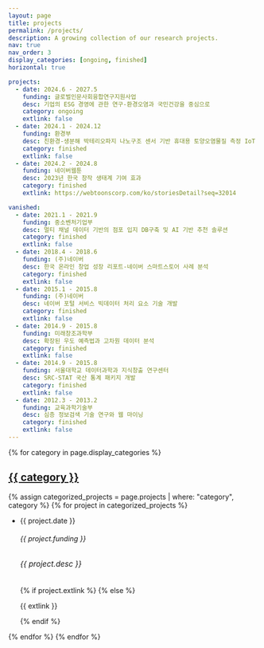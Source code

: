 ```yaml
---
layout: page
title: projects
permalink: /projects/
description: A growing collection of our research projects.
nav: true
nav_order: 3
display_categories: [ongoing, finished]
horizontal: true

projects:
  - date: 2024.6 - 2027.5
    funding: 글로벌인문사회융합연구지원사업
    desc: 기업의 ESG 경영에 관한 연구-환경오염과 국민건강을 중심으로
    category: ongoing
    extlink: false
  - date: 2024.1 - 2024.12
    funding: 환경부
    desc: 친환경-생분해 박테리오파지 나노구조 센서 기반 휴대용 토양오염물질 측정 IoT 디바이스 개발
    category: finished
    extlink: false
  - date: 2024.2 - 2024.8
    funding: 네이버웹툰
    desc: 2023년 한국 창작 생태계 기여 효과
    category: finished
    extlink: https://webtoonscorp.com/ko/storiesDetail?seq=32014

vanished:
  - date: 2021.1 - 2021.9
    funding: 중소벤처기업부
    desc: 멀티 채널 데이터 기반의 점포 입지 DB구축 및 AI 기반 추천 솔루션
    category: finished
    extlink: false
  - date: 2018.4 - 2018.6
    funding: (주)네이버
    desc: 한국 온라인 창업 성장 리포트-네이버 스마트스토어 사례 분석
    category: finished
    extlink: false
  - date: 2015.1 - 2015.8
    funding: (주)네이버
    desc: 네이버 포털 서비스 빅데이터 처리 요소 기술 개발
    category: finished
    extlink: false
  - date: 2014.9 - 2015.8
    funding: 미래창조과학부
    desc: 확장된 우도 예측법과 고차원 데이터 분석
    category: finished
    extlink: false
  - date: 2014.9 - 2015.8
    funding: 서울대학교 데이터과학과 지식창출 연구센터
    desc: SRC-STAT 국산 통계 패키지 개발
    category: finished
    extlink: false
  - date: 2012.3 - 2013.2
    funding: 교육과학기술부
    desc: 심층 정보검색 기술 연구와 웹 마이닝
    category: finished
    extlink: false
---
```


<!-- pages/projects.md -->
<div class="projects">
  {% for category in page.display_categories %}
    <a id="{{ category }}" href=".#{{ category }}">
      <h2 class="category">{{ category }}</h2>
    </a>
    {% assign categorized_projects = page.projects | where: "category", category %}
    {% for project in categorized_projects %}
      <ul class="card-text font-weight-light list-group list-group-flush">
        <li class="list-group-item">
          <div class="row">
            <div class="col-xs-2 cl-sm-2 col-md-2 text-center date-column">
              <span class="badge font-weight-bold text-uppercase align-middle project-{{ category }}" style="min-width: 75px">{{ project.date }}</span>
            </div>
            <div class="col-xs-10 cl-sm-10 col-md-10 mt-2 mt-md-0">
              <h6 class="title font-weight-bold ml-1 ml-md-4 noto-sans-kr">{{ project.funding }}</h6>
              <h6 class="ml-1 ml-md-4 noto-sans-kr" style="font-size: 0.95rem;">{{ project.desc }}</h6>
              {% if project.extlink %}
                <a href="{{ extlink }}"><i class="fa-solid fa-link"></i></a>
              {% else %}
                <p class="d-none">{{ extlink }}</p>
              {% endif %}
            </div>
          </div>
        </li>
      </ul>
    {% endfor %}
  {% endfor %}
</div>
